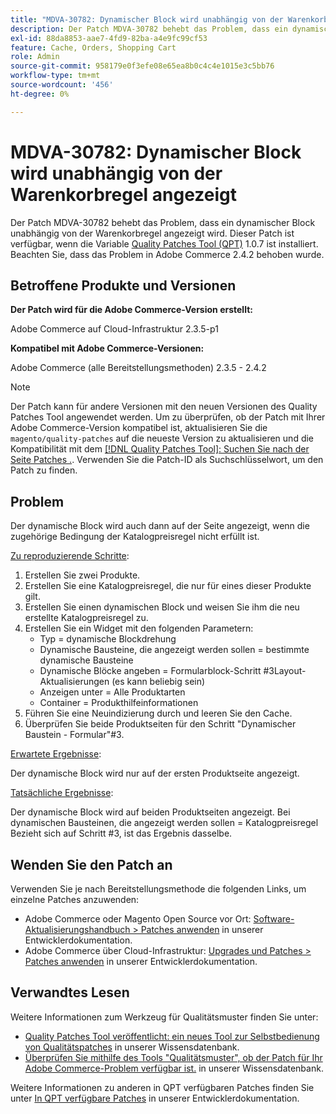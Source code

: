 ```yaml
---
title: "MDVA-30782: Dynamischer Block wird unabhängig von der Warenkorbregel angezeigt."
description: Der Patch MDVA-30782 behebt das Problem, dass ein dynamischer Block unabhängig von der Warenkorbregel angezeigt wird. Dieser Patch ist verfügbar, wenn das [Quality Patches Tool (QPT)](/help/announcements/adobe-commerce-announcements/magento-quality-patches-released-new-tool-to-self-serve-quality-patches.md) 1.0.7 installiert ist. Beachten Sie, dass das Problem in Adobe Commerce 2.4.2 behoben wurde.
exl-id: 88da8853-aae7-4fd9-82ba-a4e9fc99cf53
feature: Cache, Orders, Shopping Cart
role: Admin
source-git-commit: 958179e0f3efe08e65ea8b0c4c4e1015e3c5bb76
workflow-type: tm+mt
source-wordcount: '456'
ht-degree: 0%

---
```


# MDVA-30782: Dynamischer Block wird unabhängig von der Warenkorbregel angezeigt

Der Patch MDVA-30782 behebt das Problem, dass ein dynamischer Block unabhängig von der Warenkorbregel angezeigt wird. Dieser Patch ist verfügbar, wenn die Variable [Quality Patches Tool (QPT)](/help/announcements/adobe-commerce-announcements/magento-quality-patches-released-new-tool-to-self-serve-quality-patches.md) 1.0.7 ist installiert. Beachten Sie, dass das Problem in Adobe Commerce 2.4.2 behoben wurde.

## Betroffene Produkte und Versionen

**Der Patch wird für die Adobe Commerce-Version erstellt:**

Adobe Commerce auf Cloud-Infrastruktur 2.3.5-p1

**Kompatibel mit Adobe Commerce-Versionen:**

Adobe Commerce (alle Bereitstellungsmethoden) 2.3.5 - 2.4.2

>[!NOTE]
>
>Der Patch kann für andere Versionen mit den neuen Versionen des Quality Patches Tool angewendet werden. Um zu überprüfen, ob der Patch mit Ihrer Adobe Commerce-Version kompatibel ist, aktualisieren Sie die `magento/quality-patches` auf die neueste Version zu aktualisieren und die Kompatibilität mit dem [[!DNL Quality Patches Tool]: Suchen Sie nach der Seite Patches .](https://devdocs.magento.com/quality-patches/tool.html#patch-grid). Verwenden Sie die Patch-ID als Suchschlüsselwort, um den Patch zu finden.

## Problem

Der dynamische Block wird auch dann auf der Seite angezeigt, wenn die zugehörige Bedingung der Katalogpreisregel nicht erfüllt ist.

<u>Zu reproduzierende Schritte</u>:

1. Erstellen Sie zwei Produkte.
1. Erstellen Sie eine Katalogpreisregel, die nur für eines dieser Produkte gilt.
1. Erstellen Sie einen dynamischen Block und weisen Sie ihm die neu erstellte Katalogpreisregel zu.
1. Erstellen Sie ein Widget mit den folgenden Parametern:
   * Typ = dynamische Blockdrehung
   * Dynamische Bausteine, die angezeigt werden sollen = bestimmte dynamische Bausteine
   * Dynamische Blöcke angeben = Formularblock-Schritt \#3Layout-Aktualisierungen (es kann beliebig sein)
   * Anzeigen unter = Alle Produktarten
   * Container = Produkthilfeinformationen
1. Führen Sie eine Neuindizierung durch und leeren Sie den Cache.
1. Überprüfen Sie beide Produktseiten für den Schritt &quot;Dynamischer Baustein - Formular&quot;\#3.

<u>Erwartete Ergebnisse</u>:

Der dynamische Block wird nur auf der ersten Produktseite angezeigt.

<u>Tatsächliche Ergebnisse</u>:

Der dynamische Block wird auf beiden Produktseiten angezeigt. Bei dynamischen Bausteinen, die angezeigt werden sollen = Katalogpreisregel Bezieht sich auf Schritt \#3, ist das Ergebnis dasselbe.

## Wenden Sie den Patch an

Verwenden Sie je nach Bereitstellungsmethode die folgenden Links, um einzelne Patches anzuwenden:

* Adobe Commerce oder Magento Open Source vor Ort: [Software-Aktualisierungshandbuch > Patches anwenden](https://devdocs.magento.com/guides/v2.4/comp-mgr/patching/mqp.html) in unserer Entwicklerdokumentation.
* Adobe Commerce über Cloud-Infrastruktur: [Upgrades und Patches > Patches anwenden](https://devdocs.magento.com/cloud/project/project-patch.html) in unserer Entwicklerdokumentation.

## Verwandtes Lesen

Weitere Informationen zum Werkzeug für Qualitätsmuster finden Sie unter:

* [Quality Patches Tool veröffentlicht: ein neues Tool zur Selbstbedienung von Qualitätspatches](/help/announcements/adobe-commerce-announcements/magento-quality-patches-released-new-tool-to-self-serve-quality-patches.md) in unserer Wissensdatenbank.
* [Überprüfen Sie mithilfe des Tools &quot;Qualitätsmuster&quot;, ob der Patch für Ihr Adobe Commerce-Problem verfügbar ist.](/help/support-tools/patches-available-in-qpt-tool/check-patch-for-magento-issue-with-magento-quality-patches.md) in unserer Wissensdatenbank.

Weitere Informationen zu anderen in QPT verfügbaren Patches finden Sie unter [In QPT verfügbare Patches](https://devdocs.magento.com/quality-patches/tool.html#patch-grid) in unserer Entwicklerdokumentation.
